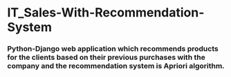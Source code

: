 # IT_Sales-With-Recommendation-System

### Python-Django web application which recommends products for the clients based on their previous purchases with the company and the recommendation system is Apriori algorithm.
